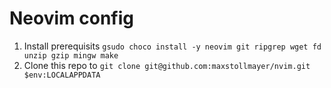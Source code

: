 # Neovim config

1. Install prerequisits `gsudo choco install -y neovim git ripgrep wget fd unzip gzip mingw make`
1. Clone this repo to `git clone git@github.com:maxstollmayer/nvim.git $env:LOCALAPPDATA`

